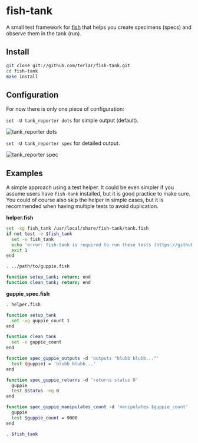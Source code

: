 # fish-tank
A small test framework for [fish](https://github.com/fish-shell/fish-shell)
that helps you create specimens (specs) and observe them in the tank (run).

## Install

```sh
git clone git://github.com/terlar/fish-tank.git
cd fish-tank
make install
```

## Configuration
For now there is only one piece of configuration:

`set -U tank_reporter dots` for simple output (default).

![tank_reporter dots](https://raw.github.com/terlar/fish-tank/master/doc/fish-tank_dots.png)

`set -U tank_reporter spec` for detailed output.

![tank_reporter spec](https://raw.github.com/terlar/fish-tank/master/doc/fish-tank_spec.png)

## Examples
A simple approach using a test helper.
It could be even simpler if you assume users have `fish-tank` installed, but it is good practice to make sure.
You could of course also skip the helper in simple cases, but it is recommended when having multiple tests to avoid duplication.

**helper.fish**
```sh
set -xg fish_tank /usr/local/share/fish-tank/tank.fish
if not test -e $fish_tank
  set -e fish_tank
  echo 'error: fish-tank is required to run these tests (https://github.com/terlar/fish-tank)'
  exit 1
end

. ../path/to/guppie.fish

function setup_tank; return; end
function clean_tank; return; end
```

**guppie_spec.fish**
```sh
. helper.fish

function setup_tank
  set -xg guppie_count 1
end

function clean_tank
  set -e guppie_count
end

function spec_guppie_outputs -d 'outputs "blubb blubb..."'
  test (guppie) = 'blubb blubb...'
end

function spec_guppie_returns -d 'returns status 0'
  guppie
  test $status -eq 0
end

function spec_guppie_manipulates_count -d 'manipulates $guppie_count'
  guppie
  test $guppie_count = 9000
end

. $fish_tank
```
